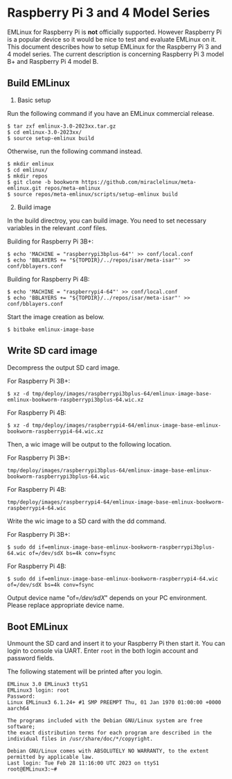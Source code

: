 # Raspberry Pi 3 and 4 Model Series

EMLinux for Raspberry Pi is __not__ officially supported. However Raspberry Pi is a popular device so it would be nice to test and evaluate EMLinux on it.
This document describes how to setup EMLinux for the Raspberry Pi 3 and 4 model series. The current description is concerning Raspberry Pi 3 model B+ and Raspberry Pi 4 model B.

## Build EMLinux

1. Basic setup

Run the following command if you have an EMLinux commercial release.

```
$ tar zxf emlinux-3.0-2023xx.tar.gz
$ cd emlinux-3.0-2023xx/
$ source setup-emlinux build
```

Otherwise, run the following command instead.

```
$ mkdir emlinux
$ cd emlinux/
$ mkdir repos
$ git clone -b bookworm https://github.com/miraclelinux/meta-emlinux.git repos/meta-emlinux
$ source repos/meta-emlinux/scripts/setup-emlinux build
```

2. Build image

In the build directroy, you can build image. You need to set necessary variables in the relevant .conf files.

Building for Raspberry Pi 3B+:
```
$ echo 'MACHINE = "raspberrypi3bplus-64"' >> conf/local.conf
$ echo 'BBLAYERS += "${TOPDIR}/../repos/isar/meta-isar"' >> conf/bblayers.conf
```

Building for Raspberry Pi 4B:
```
$ echo 'MACHINE = "raspberrypi4-64"' >> conf/local.conf
$ echo 'BBLAYERS += "${TOPDIR}/../repos/isar/meta-isar"' >> conf/bblayers.conf
```

Start the image creation as below.

```
$ bitbake emlinux-image-base
```

## Write SD card image

Decompress the output SD card image.

For Raspberry Pi 3B+:
```
$ xz -d tmp/deploy/images/raspberrypi3bplus-64/emlinux-image-base-emlinux-bookworm-raspberrypi3bplus-64.wic.xz
```
For Raspberry Pi 4B:
```
$ xz -d tmp/deploy/images/raspberrypi4-64/emlinux-image-base-emlinux-bookworm-raspberrypi4-64.wic.xz
```

Then, a wic image will be output to the following location.

For Raspberry Pi 3B+:
```
tmp/deploy/images/raspberrypi3bplus-64/emlinux-image-base-emlinux-bookworm-raspberrypi3bplus-64.wic
```
For Raspberry Pi 4B:
```
tmp/deploy/images/raspberrypi4-64/emlinux-image-base-emlinux-bookworm-raspberrypi4-64.wic
```

Write the wic image to a SD card with the dd command.

For Raspberry Pi 3B+:
```
$ sudo dd if=emlinux-image-base-emlinux-bookworm-raspberrypi3bplus-64.wic of=/dev/sdX bs=4k conv=fsync
```
For Raspberry Pi 4B:
```
$ sudo dd if=emlinux-image-base-emlinux-bookworm-raspberrypi4-64.wic of=/dev/sdX bs=4k conv=fsync
```

Output device name "of=*/dev/sdX*" depends on your PC environment. Please replace appropriate device name.

## Boot EMLinux

Unmount the SD card and insert it to your Raspberry Pi then start it. You can login to console via UART. Enter `root` in the both login account and password fields.

The following statement will be printed after you login.

```
EMLinux 3.0 EMLinux3 ttyS1
EMLinux3 login: root
Password:
Linux EMLinux3 6.1.24+ #1 SMP PREEMPT Thu, 01 Jan 1970 01:00:00 +0000 aarch64

The programs included with the Debian GNU/Linux system are free software;
the exact distribution terms for each program are described in the
individual files in /usr/share/doc/*/copyright.

Debian GNU/Linux comes with ABSOLUTELY NO WARRANTY, to the extent
permitted by applicable law.
Last login: Tue Feb 28 11:16:00 UTC 2023 on ttyS1
root@EMLinux3:~#
```
